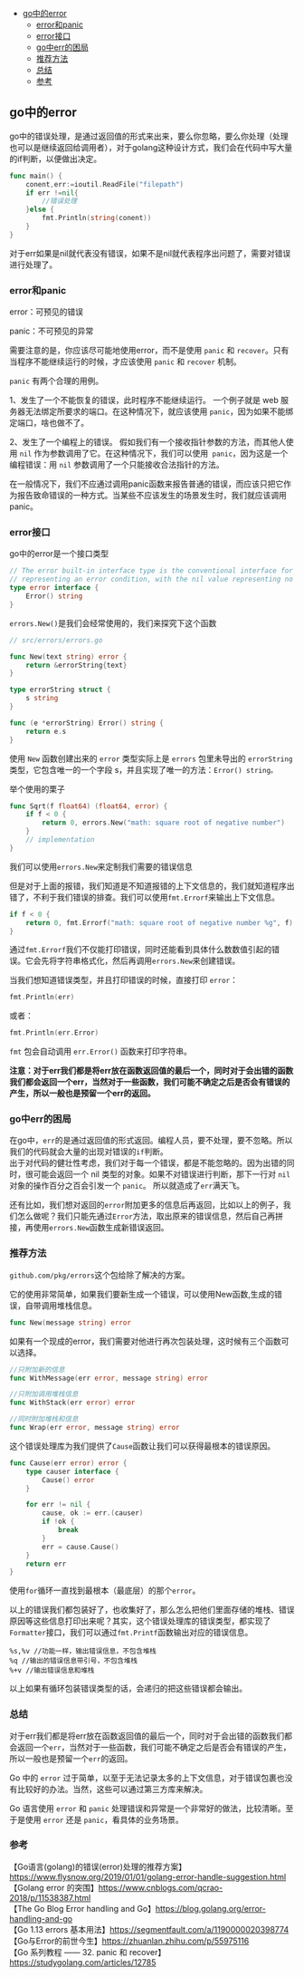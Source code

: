 - [go中的error](#go%E4%B8%AD%E7%9A%84error)
  - [error和panic](#error%E5%92%8Cpanic)
  - [error接口](#error%E6%8E%A5%E5%8F%A3)
  - [go中err的困局](#go%E4%B8%ADerr%E7%9A%84%E5%9B%B0%E5%B1%80)
  - [推荐方法](#%E6%8E%A8%E8%8D%90%E6%96%B9%E6%B3%95)
  - [总结](#%E6%80%BB%E7%BB%93)
  - [参考](#%E5%8F%82%E8%80%83)

## go中的error

go中的错误处理，是通过返回值的形式来出来，要么你忽略，要么你处理（处理也可以是继续返回给调用者），对于golang这种设计方式，我们会在代码中写大量的if判断，以便做出决定。

````go
func main() {
	conent,err:=ioutil.ReadFile("filepath")
	if err !=nil{
		//错误处理
	}else {
		fmt.Println(string(conent))
	}
}
````
对于err如果是nil就代表没有错误，如果不是nil就代表程序出问题了，需要对错误进行处理了。

### error和panic

error：可预见的错误  

panic：不可预见的异常   

需要注意的是，你应该尽可能地使用error，而不是使用 `panic` 和 `recover`。只有当程序不能继续运行的时候，才应该使用 `panic` 和 `recover` 机制。   

`panic` 有两个合理的用例。  

1、发生了一个不能恢复的错误，此时程序不能继续运行。 一个例子就是 web 服务器无法绑定所要求的端口。在这种情况下，就应该使用 `panic`，因为如果不能绑定端口，啥也做不了。  

2、发生了一个编程上的错误。 假如我们有一个接收指针参数的方法，而其他人使用 `nil` 作为参数调用了它。在这种情况下，我们可以使用` panic`，因为这是一个编程错误：用 `nil` 参数调用了一个只能接收合法指针的方法。   

在一般情况下，我们不应通过调用panic函数来报告普通的错误，而应该只把它作为报告致命错误的一种方式。当某些不应该发生的场景发生时，我们就应该调用panic。  

### error接口

go中的error是一个接口类型  

````go
// The error built-in interface type is the conventional interface for
// representing an error condition, with the nil value representing no error.
type error interface {
	Error() string
}
````

``errors.New()``是我们会经常使用的，我们来探究下这个函数  

````go
// src/errors/errors.go

func New(text string) error {
	return &errorString{text}
}

type errorString struct {
	s string
}

func (e *errorString) Error() string {
	return e.s
}
````

使用 `New` 函数创建出来的 `error` 类型实际上是 `errors` 包里未导出的 `errorString` 类型，它包含唯一的一个字段 s，并且实现了唯一的方法：`Error() string。`

举个使用的栗子  

````go
func Sqrt(f float64) (float64, error) {
    if f < 0 {
        return 0, errors.New("math: square root of negative number")
    }
    // implementation
}
````

我们可以使用`errors.New`来定制我们需要的错误信息  

但是对于上面的报错，我们知道是不知道报错的上下文信息的，我们就知道程序出错了，不利于我们错误的排查。我们可以使用`fmt.Errorf`来输出上下文信息。

````go
if f < 0 {
    return 0, fmt.Errorf("math: square root of negative number %g", f)
}
````
通过`fmt.Errorf`我们不仅能打印错误，同时还能看到具体什么数数值引起的错误。它会先将字符串格式化，然后再调用`errors.New`来创建错误。

当我们想知道错误类型，并且打印错误的时候，直接打印 `error`：  

````go
fmt.Println(err)
````

或者：  

````go
fmt.Println(err.Error)
````
``fmt`` 包会自动调用 ``err.Error()`` 函数来打印字符串。  

****注意：对于err我们都是将err放在函数返回值的最后一个，同时对于会出错的函数我们都会返回一个err，当然对于一些函数，我们可能不确定之后是否会有错误的产生，所以一般也是预留一个err的返回。****

### go中err的困局

在go中，`err`的是通过返回值的形式返回。编程人员，要不处理，要不忽略。所以我们的代码就会大量的出现对错误的`if`判断。  
出于对代码的健壮性考虑，我们对于每一个错误，都是不能忽略的。因为出错的同时，很可能会返回一个 nil 类型的对象。如果不对错误进行判断，那下一行对 `nil` 对象的操作百分之百会引发一个 `panic`。
所以就造成了`err`满天飞。

还有比如，我们想对返回的`error`附加更多的信息后再返回，比如以上的例子，我们怎么做呢？我们只能先通过`Error`方法，取出原来的错误信息，然后自己再拼接，再使用`errors.New`函数生成新错误返回。


### 推荐方法

`github.com/pkg/errors`这个包给除了解决的方案。  

它的使用非常简单，如果我们要新生成一个错误，可以使用New函数,生成的错误，自带调用堆栈信息。 

````go
func New(message string) error
````

如果有一个现成的error，我们需要对他进行再次包装处理，这时候有三个函数可以选择。

````go
//只附加新的信息
func WithMessage(err error, message string) error

//只附加调用堆栈信息
func WithStack(err error) error

//同时附加堆栈和信息
func Wrap(err error, message string) error
````

这个错误处理库为我们提供了`Cause`函数让我们可以获得最根本的错误原因。

````go
func Cause(err error) error {
	type causer interface {
		Cause() error
	}

	for err != nil {
		cause, ok := err.(causer)
		if !ok {
			break
		}
		err = cause.Cause()
	}
	return err
}
````

使用`for`循环一直找到最根本（最底层）的那个`error`。

以上的错误我们都包装好了，也收集好了，那么怎么把他们里面存储的堆栈、错误原因等这些信息打印出来呢？其实，这个错误处理库的错误类型，都实现了`Formatter`接口，我们可以通过`fmt.Printf`函数输出对应的错误信息。

````
%s,%v //功能一样，输出错误信息，不包含堆栈
%q //输出的错误信息带引号，不包含堆栈
%+v //输出错误信息和堆栈
````

以上如果有循环包装错误类型的话，会递归的把这些错误都会输出。

### 总结

对于err我们都是将err放在函数返回值的最后一个，同时对于会出错的函数我们都会返回一个`err`，当然对于一些函数，我们可能不确定之后是否会有错误的产生，所以一般也是预留一个`err`的返回。  

Go 中的 `error` 过于简单，以至于无法记录太多的上下文信息，对于错误包裹也没有比较好的办法。当然，这些可以通过第三方库来解决。

Go 语言使用 `error` 和 `panic` 处理错误和异常是一个非常好的做法，比较清晰。至于是使用 `error` 还是 `panic`，看具体的业务场景。


### 参考

【Go语言(golang)的错误(error)处理的推荐方案】https://www.flysnow.org/2019/01/01/golang-error-handle-suggestion.html  
【Golang error 的突围】https://www.cnblogs.com/qcrao-2018/p/11538387.html  
【The Go Blog Error handling and Go】https://blog.golang.org/error-handling-and-go  
【Go 1.13 errors 基本用法】https://segmentfault.com/a/1190000020398774  
【Go与Error的前世今生】https://zhuanlan.zhihu.com/p/55975116  
【Go 系列教程 —— 32. panic 和 recover】https://studygolang.com/articles/12785  
